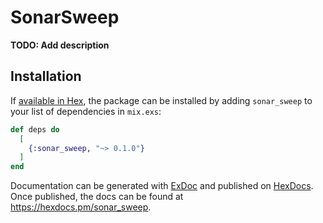 # SonarSweep

**TODO: Add description**

## Installation

If [available in Hex](https://hex.pm/docs/publish), the package can be installed
by adding `sonar_sweep` to your list of dependencies in `mix.exs`:

```elixir
def deps do
  [
    {:sonar_sweep, "~> 0.1.0"}
  ]
end
```

Documentation can be generated with [ExDoc](https://github.com/elixir-lang/ex_doc)
and published on [HexDocs](https://hexdocs.pm). Once published, the docs can
be found at <https://hexdocs.pm/sonar_sweep>.

